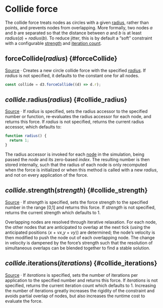 <script setup>

import CollideForce from "../components/CollideForce.vue";

</script>

# Collide force

<CollideForce />

The collide force treats nodes as circles with a given [radius](#collide_radius), rather than points, and prevents nodes from overlapping. More formally, two nodes *a* and *b* are separated so that the distance between *a* and *b* is at least *radius*(*a*) + *radius*(*b*). To reduce jitter, this is by default a “soft” constraint with a configurable [strength](#collide_strength) and [iteration count](#collide_iterations).

## forceCollide(*radius*) {#forceCollide}

[Source](https://github.com/d3/d3-force/blob/main/src/collide.js) · Creates a new circle collide force with the specified [*radius*](#collide_radius). If *radius* is not specified, it defaults to the constant one for all nodes.

```js
const collide = d3.forceCollide((d) => d.r);
```

## *collide*.radius(*radius*) {#collide_radius}

[Source](https://github.com/d3/d3-force/blob/main/src/collide.js) · If *radius* is specified, sets the radius accessor to the specified number or function, re-evaluates the radius accessor for each node, and returns this force. If *radius* is not specified, returns the current radius accessor, which defaults to:

```js
function radius() {
  return 1;
}
```

The radius accessor is invoked for each [node](./simulation.md#simulation_nodes) in the simulation, being passed the *node* and its zero-based *index*. The resulting number is then stored internally, such that the radius of each node is only recomputed when the force is initialized or when this method is called with a new *radius*, and not on every application of the force.

## *collide*.strength(*strength*) {#collide_strength}

[Source](https://github.com/d3/d3-force/blob/main/src/collide.js) · If *strength* is specified, sets the force strength to the specified number in the range [0,1] and returns this force. If *strength* is not specified, returns the current strength which defaults to 1.

Overlapping nodes are resolved through iterative relaxation. For each node, the other nodes that are anticipated to overlap at the next tick (using the anticipated positions ⟨*x* + *vx*,*y* + *vy*⟩) are determined; the node’s velocity is then modified to push the node out of each overlapping node. The change in velocity is dampened by the force’s strength such that the resolution of simultaneous overlaps can be blended together to find a stable solution.

## *collide*.iterations(*iterations*) {#collide_iterations}

[Source](https://github.com/d3/d3-force/blob/main/src/collide.js) · If *iterations* is specified, sets the number of iterations per application to the specified number and returns this force. If *iterations* is not specified, returns the current iteration count which defaults to 1. Increasing the number of iterations greatly increases the rigidity of the constraint and avoids partial overlap of nodes, but also increases the runtime cost to evaluate the force.
